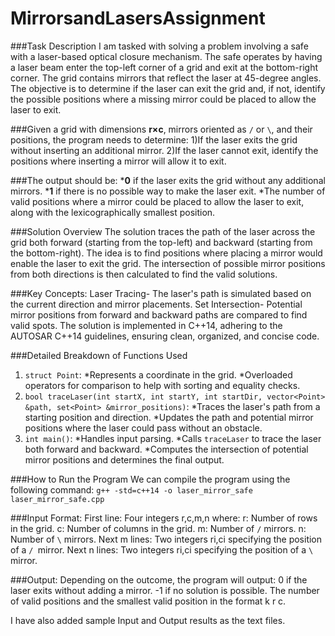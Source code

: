 # MirrorsandLasersAssignment
###Task Description
I am tasked with solving a problem involving a safe with a laser-based optical closure mechanism. The safe operates by having a laser beam enter the top-left corner of a grid and exit at the bottom-right corner. The grid contains mirrors that reflect the laser at 45-degree angles. The objective is to determine if the laser can exit the grid and, if not, identify the possible positions where a missing mirror could be placed to allow the laser to exit.

###Given a grid with dimensions **r×c**, mirrors oriented as `/` or `\`, and their positions, the program needs to determine:
1)If the laser exits the grid without inserting an additional mirror.
2)If the laser cannot exit, identify the positions where inserting a mirror will allow it to exit.

###The output should be:
***0** if the laser exits the grid without any additional mirrors.
***1** if there is no possible way to make the laser exit.
*The number of valid positions where a mirror could be placed to allow the laser to exit, along with the lexicographically smallest position.

###Solution Overview
The solution traces the path of the laser across the grid both forward (starting from the top-left) and backward (starting from the bottom-right). The idea is to find positions where placing a mirror would enable the laser to exit the grid. The intersection of possible mirror positions from both directions is then calculated to find the valid solutions.

###Key Concepts:
Laser Tracing- The laser's path is simulated based on the current direction and mirror placements.
Set Intersection- Potential mirror positions from forward and backward paths are compared to find valid spots.
The solution is implemented in C++14, adhering to the AUTOSAR C++14 guidelines, ensuring clean, organized, and concise code.

###Detailed Breakdown of Functions Used
1) `struct Point`:
*Represents a coordinate in the grid.
*Overloaded operators for comparison to help with sorting and equality checks.
2) `bool traceLaser(int startX, int startY, int startDir, vector<Point> &path, set<Point> &mirror_positions)`:
*Traces the laser's path from a starting position and direction.
*Updates the path and potential mirror positions where the laser could pass without an obstacle.
3) `int main()`:
*Handles input parsing.
*Calls `traceLaser` to trace the laser both forward and backward.
*Computes the intersection of potential mirror positions and determines the final output.

###How to Run the Program
We can compile the program using the following command:
`g++ -std=c++14 -o laser_mirror_safe laser_mirror_safe.cpp`

###Input Format:
First line: Four integers r,c,m,n where:
r: Number of rows in the grid.
c: Number of columns in the grid.
m: Number of `/` mirrors.
n: Number of `\` mirrors.
Next m lines: Two integers ri,ci specifying the position of a `/ `mirror.
Next n lines: Two integers ri,ci specifying the position of a `\ `mirror.

###Output:
Depending on the outcome, the program will output:
0 if the laser exits without adding a mirror.
-1 if no solution is possible.
The number of valid positions and the smallest valid position in the format k r c.

I have also added sample Input and Output results as the text files.
